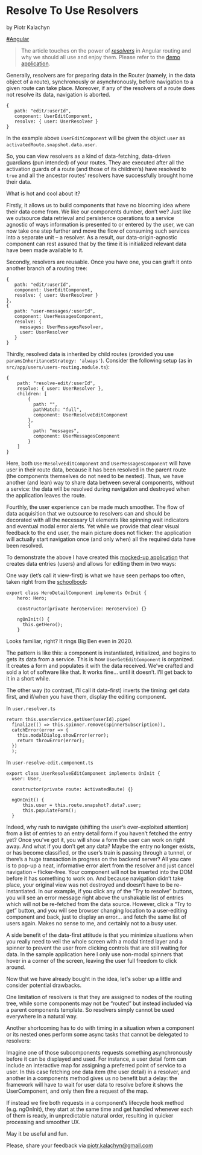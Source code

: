 # Resolve To Use Resolvers

by Piotr Kalachyn

[#Angular](https://angular.io/)

> The article touches on the power of [*resolvers*](https://angular.io/api/router/Resolve) in Angular routing and why we should all use and enjoy them.
Please refer to the [demo application](https://stackblitz.com/edit/ng-timely-data-pk-indexed-db).


Generally, resolvers are for preparing data in the Router (namely, in the data object of a route), synchronously or	asynchronously, before navigation to a given route can take place. Moreover, if any of the resolvers of a route does not resolve its data, navigation is aborted.

```
{
   path: "edit/:userId",
   component: UserEditComponent,
   resolve: { user: UserResolver }
}
```

In the example above `UserEditComponent` will be given the object `user` as `activatedRoute.snapshot.data.user`.

So, you can view resolvers as a kind of data-fetching, data-driven guardians (pun intended) of your routes. They are executed after all the activation guards of a route (and those of its children’s) have resolved to `true` and all the ancestor routes’ resolvers have successfully brought home their data.

What is hot and cool about it?

Firstly, it allows us to build components that have no blooming idea where their data come from. We like our components dumber, don’t we? Just like we outsource data retrieval and persistence operations to a service agnostic of ways information is presented to or entered by the user, we can now take one step further and move the flow of consuming such services into a separate unit – a resolver. As a result, our data-origin-agnostic component can rest assured that by the time it is initialized relevant data have been made available to it.

Secondly, resolvers are reusable. Once you have one, you can graft it onto another branch of a routing tree:

```
{
   path: "edit/:userId",
   component: UserEditComponent,
   resolve: { user: UserResolver }
},
{
   path: "user-messages/:userId",
   component: UserMessagesComponent,
   resolve: {
     messages: UserMessagesResolver,
     user: UserResolver
   }
}
```

Thirdly, resolved data is inherited by child routes (provided you use `paramsInheritanceStrategy: 'always'`). Consider the following setup (as in `src/app/users/users-routing.module.ts`):

```
{
    path: "resolve-edit/:userId",
    resolve: { user: UserResolver },
    children: [
        {
          path: "",
          pathMatch: "full",
          component: UserResolveEditComponent
        },
        {
          path: "messages",
          component: UserMessagesComponent
        }
    ]
}
```

Here, both `UserResolveEditComponent` and `UserMessagesComponent` will have user in their route data, because it has been resolved in the parent route (the components themselves do not need to be nested). Thus, we have another (and lean) way to share data between several components, without a service: the data will be resolved during navigation and destroyed when the application leaves the route.

Fourthly, the user experience can be made much smoother. The flow of data acquisition that we outsource to resolvers can and should be decorated with all the necessary UI elements like spinning wait indicators and eventual modal error alerts. Yet while we provide that clear visual feedback to the end user, the main picture does not flicker: the application will actually start navigation once (and only when) all the required data have been resolved.

To demonstrate the above I have created this [mocked-up application](https://stackblitz.com/edit/ng-timely-data-pk-indexed-db) that creates data entries (users) and allows for editing them in two ways:

One way (let’s call it view-first) is what we have seen perhaps too often, taken right from the [schoolbook](
https://angular.io/tutorial/toh-pt6):

```
export class HeroDetailComponent implements OnInit {
    hero: Hero;

    constructor(private heroService: HeroService) {}

    ngOnInit() {
      this.getHero();
    }
```

Looks familiar, right? It rings Big Ben even in 2020.

The pattern is like this: a component is instantiated, initialized, and begins to gets its data from a service. This is how `UserGetEditComponent` is organized. It creates a form and populates it with the data received. We’ve crafted and sold a lot of software like that. It works fine... until it doesn’t. I’ll get back to it in a short while.

The other way (to contrast, I’ll call it data-first) inverts the timing: get data first, and if/when you have them, display the editing component.

In `user.resolver.ts`

```
return this.usersService.getUser(userId).pipe(
  finalize(() => this.spinner.remove(spinnerSubscription)),
  catchError(error => {
    this.modalDialog.showError(error);
    return throwError(error);
  })
  );
```
In `user-resolve-edit.component.ts`

```
export class UserResolveEditComponent implements OnInit {
  user: User;

  constructor(private route: ActivatedRoute) {}

  ngOnInit() {
      this.user = this.route.snapshot?.data?.user;
      this.populateForm();
  }
```

Indeed, why rush to navigate (shifting the user’s over-exploited attention) from a list of entries to an entry detail form if you haven’t fetched the entry yet? Once you’ve got it, you will show a form the user can work on right away. And what if you don’t get any data? Maybe the entry no longer exists, or has become classified, or the user’s train is passing through a tunnel, or there’s a huge transaction in progress on the backend server? All you care is to pop-up a neat, informative error alert from the resolver and just cancel navigation – flicker-free. Your component will not be inserted into the DOM before it has something to work on. And because navigation didn’t take place, your original view was not destroyed and doesn’t have to be re-instantiated. In our example, if you click any of the “Try to resolve” buttons, you will see an error message right above the unshakable list of entries which will not be re-fetched from the data source. However, click a “Try to get” button, and you will see browser changing location to a user-editing component and back, just to display an error… and fetch the same list of users again. Makes no sense to me, and certainly not to a busy user.

A side benefit of the data-first attitude is that you minimize situations when you really need to veil the whole screen with a modal tinted layer and a spinner to prevent the user from clicking controls that are still waiting for data. In the sample application here I only use non-modal spinners that hover in a corner of the screen, leaving the user full freedom to click around.

Now that we have already bought in the idea, let's sober up a little and consider potential drawbacks. 

One limitation of resolvers is that they are assigned to nodes of the routing tree, while some components may not be “routed” but instead included via a parent components template. So resolvers simply cannot be used everywhere in a natural way.

Another shortcoming has to do with timing in a situation when a component or its nested ones perform some async tasks that cannot be delegated to resolvers:

Imagine one of those subcomponents requests something asynchronously before it can be displayed and used. For instance, a user detail form can include an interactive map for assigning a preferred point of service to a user. In this case fetching one data item (the user detail) in a resolver, and another in a components method gives us no benefit but a delay: the framework will have to wait for user data to resolve before it shows the UserComponent, and only then fire a request of the map.

If instead we fire both requests in a component’s lifecycle hook method (e.g. ngOnInit), they start at the same time and get handled whenever each of them is ready, in unpredictable natural order, resulting in quicker processing and smoother UX.


May it be useful and fun.

Please, share your feedback via [piotr.kalachyn@gmail.com](piotr.kalachyn@gmail.com)
